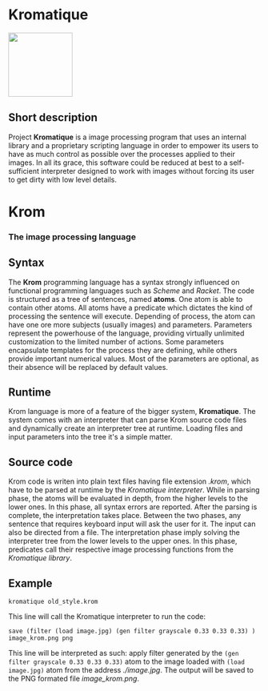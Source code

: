 # Kromatique
<img src="https://raw.githubusercontent.com/KennyTheBard/Kromatique/master/logo.png" width="128">

## Short description

   Project **Kromatique** is a image processing program that uses an internal
library and a proprietary scripting language in order to empower its users to
have as much control as possible over the processes applied to their images. In
all its grace, this software could be reduced at best to a self-sufficient
interpreter designed to work with images without forcing its user to get dirty
with low level details.

# **Krom**
### The image processing language


## Syntax
   The **Krom** programming language has a syntax strongly influenced on
functional programming languages such as _Scheme_ and _Racket_. The code is
structured as a tree of sentences, named **atoms**. One atom is able to contain
other atoms.
    All atoms have a predicate which dictates the kind of processing the
sentence will execute. Depending of process, the atom can have one ore more subjects (usually images) and parameters.
    Parameters represent the powerhouse of the language, providing virtually
unlimited customization to the limited number of actions. Some parameters
encapsulate templates for the process they are defining, while others provide
important numerical values. Most of the parameters are optional, as their
absence will be replaced by default values.


## Runtime
   Krom language is more of a feature of the bigger system, **Kromatique**. The
system comes with an interpreter that can parse Krom source code files and
dynamically create an interpreter tree at runtime. Loading files and input
parameters into the tree it's a simple matter.


## Source code
   Krom code is writen into plain text files having file extension _.krom_,
which have to be parsed at runtime by the _Kromatique interpreter_.
    While in parsing phase, the atoms will be evaluated in depth, from the
higher levels to the lower ones. In this phase, all syntax errors are reported.
After the parsing is complete, the interpretation takes place.
    Between the two phases, any sentence that requires keyboard input will ask
the user for it. The input can also be directed from a file.
    The interpretation phase imply solving the interpreter tree from the lower
levels to the upper ones. In this phase, predicates call their respective
image processing functions from the _Kromatique library_.


## Example
`kromatique old_style.krom`

   This line will call the Kromatique interpreter to run the code:


`save
    (filter
        (load image.jpg)
        (gen filter grayscale 0.33 0.33 0.33)
    )
    image_krom.png
    png`

   This line will be interpreted as such: apply filter generated by the
`(gen filter grayscale 0.33 0.33 0.33)` atom to the image loaded with
`(load image.jpg)` atom from the address _./image.jpg_. The output will
be saved to the PNG formated file _image_krom.png_.
